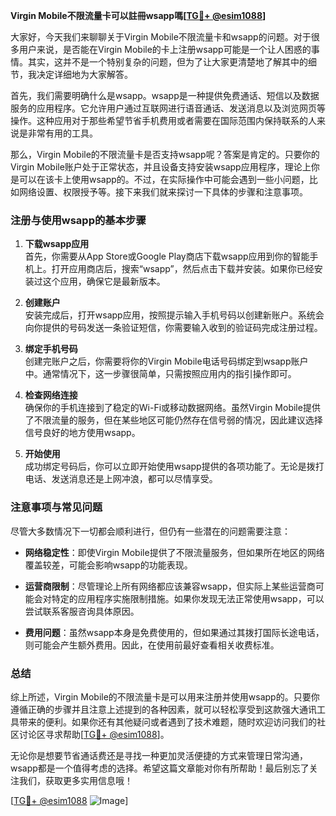 **Virgin Mobile不限流量卡可以註冊wsapp嗎[[TG💪+ @esim1088](https://t.me/s/esim1088)]**

大家好，今天我们来聊聊关于Virgin Mobile不限流量卡和wsapp的问题。对于很多用户来说，是否能在Virgin Mobile的卡上注册wsapp可能是一个让人困惑的事情。其实，这并不是一个特别复杂的问题，但为了让大家更清楚地了解其中的细节，我决定详细地为大家解答。

首先，我们需要明确什么是wsapp。wsapp是一种提供免费通话、短信以及数据服务的应用程序。它允许用户通过互联网进行语音通话、发送消息以及浏览网页等操作。这种应用对于那些希望节省手机费用或者需要在国际范围内保持联系的人来说是非常有用的工具。

那么，Virgin Mobile的不限流量卡是否支持wsapp呢？答案是肯定的。只要你的Virgin Mobile账户处于正常状态，并且设备支持安装wsapp应用程序，理论上你是可以在该卡上使用wsapp的。不过，在实际操作中可能会遇到一些小问题，比如网络设置、权限授予等。接下来我们就来探讨一下具体的步骤和注意事项。

### 注册与使用wsapp的基本步骤

1. **下载wsapp应用**  
   首先，你需要从App Store或Google Play商店下载wsapp应用到你的智能手机上。打开应用商店后，搜索“wsapp”，然后点击下载并安装。如果你已经安装过这个应用，确保它是最新版本。

2. **创建账户**  
   安装完成后，打开wsapp应用，按照提示输入手机号码以创建新账户。系统会向你提供的号码发送一条验证短信，你需要输入收到的验证码完成注册过程。

3. **绑定手机号码**  
   创建完账户之后，你需要将你的Virgin Mobile电话号码绑定到wsapp账户中。通常情况下，这一步骤很简单，只需按照应用内的指引操作即可。

4. **检查网络连接**  
   确保你的手机连接到了稳定的Wi-Fi或移动数据网络。虽然Virgin Mobile提供了不限流量的服务，但在某些地区可能仍然存在信号弱的情况，因此建议选择信号良好的地方使用wsapp。

5. **开始使用**  
   成功绑定号码后，你可以立即开始使用wsapp提供的各项功能了。无论是拨打电话、发送消息还是上网冲浪，都可以尽情享受。

### 注意事项与常见问题

尽管大多数情况下一切都会顺利进行，但仍有一些潜在的问题需要注意：

- **网络稳定性**：即使Virgin Mobile提供了不限流量服务，但如果所在地区的网络覆盖较差，可能会影响wsapp的功能表现。
  
- **运营商限制**：尽管理论上所有网络都应该兼容wsapp，但实际上某些运营商可能会对特定的应用程序实施限制措施。如果你发现无法正常使用wsapp，可以尝试联系客服咨询具体原因。

- **费用问题**：虽然wsapp本身是免费使用的，但如果通过其拨打国际长途电话，则可能会产生额外费用。因此，在使用前最好查看相关收费标准。

### 总结

综上所述，Virgin Mobile的不限流量卡是可以用来注册并使用wsapp的。只要你遵循正确的步骤并且注意上述提到的各种因素，就可以轻松享受到这款强大通讯工具带来的便利。如果你还有其他疑问或者遇到了技术难题，随时欢迎访问我们的社区讨论区寻求帮助[[TG💪+ @esim1088](https://t.me/s/esim1088)]。

无论你是想要节省通话费还是寻找一种更加灵活便捷的方式来管理日常沟通，wsapp都是一个值得考虑的选择。希望这篇文章能对你有所帮助！最后别忘了关注我们，获取更多实用信息哦！

[[TG💪+ @esim1088](https://t.me/s/esim1088) ![Image](https://i.postimg.cc/4NQfJmqS/Snipaste-2025-05-13-00-14-12.png)]